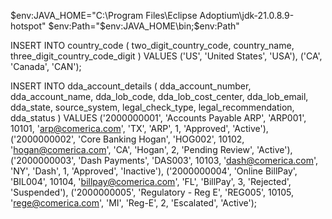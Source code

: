 $env:JAVA_HOME="C:\Program Files\Eclipse Adoptium\jdk-21.0.8.9-hotspot"
$env:Path="$env:JAVA_HOME\bin;$env:Path"

INSERT INTO country_code (
    two_digit_country_code,
    country_name,
    three_digit_country_code_digit
)
VALUES 
('US', 'United States', 'USA'),
('CA', 'Canada', 'CAN');


INSERT INTO dda_account_details (
    dda_account_number,
    dda_account_name,
    dda_lob_code,
    dda_lob_cost_center,
    dda_lob_email,
    dda_state,
    source_system,
    legal_check_type,
    legal_recommendation,
    dda_status
) VALUES
('2000000001', 'Accounts Payable ARP', 'ARP001', 10101, 'arp@comerica.com', 'TX', 'ARP', 1, 'Approved', 'Active'),
('2000000002', 'Core Banking Hogan', 'HOG002', 10102, 'hogan@comerica.com', 'CA', 'Hogan', 2, 'Pending Review', 'Active'),
('2000000003', 'Dash Payments', 'DAS003', 10103, 'dash@comerica.com', 'NY', 'Dash', 1, 'Approved', 'Inactive'),
('2000000004', 'Online BillPay', 'BIL004', 10104, 'billpay@comerica.com', 'FL', 'BillPay', 3, 'Rejected', 'Suspended'),
('2000000005', 'Regulatory - Reg E', 'REG005', 10105, 'rege@comerica.com', 'MI', 'Reg-E', 2, 'Escalated', 'Active');
